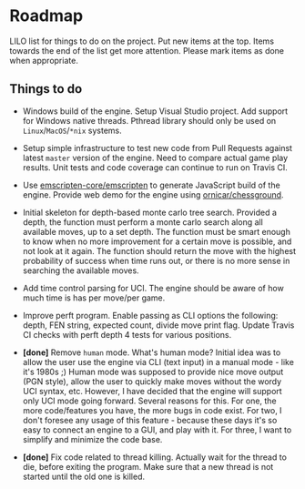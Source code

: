 # Roadmap

LILO list for things to do on the project. Put new items at the top. Items towards the end of the list get more attention. Please mark items as done when appropriate.

## Things to do

- Windows build of the engine. Setup Visual Studio project. Add support for Windows native threads. Pthread library should only be used on `Linux`/`MacOS`/`*nix` systems.

- Setup simple infrastructure to test new code from Pull Requests against latest `master` version of the engine. Need to compare actual game play results. Unit tests and code coverage can continue to run on Travis CI.

- Use [emscripten-core/emscripten](https://github.com/emscripten-core/emscripten) to generate JavaScript build of the engine. Provide web demo for the engine using [ornicar/chessground](https://github.com/ornicar/chessground).

- Initial skeleton for depth-based monte carlo tree search. Provided a depth, the function must perform a monte carlo search along all available moves, up to a set depth. The function must be smart enough to know when no more improvement for a certain move is possible, and not look at it again. The function should return the move with the highest probability of success when time runs out, or there is no more sense in searching the available moves.

- Add time control parsing for UCI. The engine should be aware of how much time is has per move/per game.

- Improve perft program. Enable passing as CLI options the following: depth, FEN string, expected count, divide move print flag. Update Travis CI checks with perft depth 4 tests for various positions.

- **[done]** Remove `human` mode. What's human mode? Initial idea was to allow the user use the engine via CLI (text input) in a manual mode - like it's 1980s ;) Human mode was supposed to provide nice move output (PGN style), allow the user to quickly make moves without the wordy UCI syntax, etc. However, I have decided that the engine will support only UCI mode going forward. Several reasons for this. For one, the more code/features you have, the more bugs in code exist. For two, I don't foresee any usage of this feature - because these days it's so easy to connect an engine to a GUI, and play with it. For three, I want to simplify and minimize the code base.

- **[done]** Fix code related to thread killing. Actually wait for the thread to die, before exiting the program. Make sure that a new thread is not started until the old one is killed.
